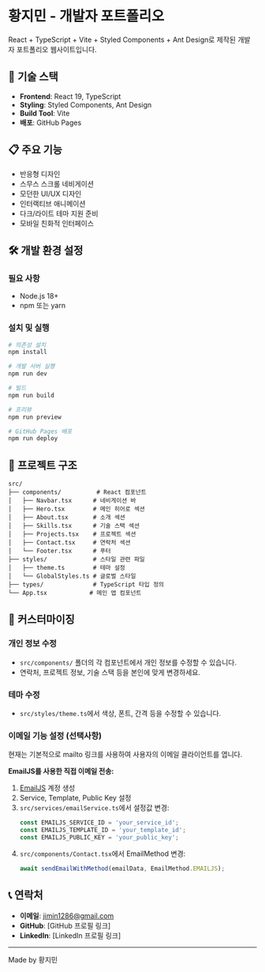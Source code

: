 # 황지민 - 개발자 포트폴리오

React + TypeScript + Vite + Styled Components + Ant Design로 제작된 개발자 포트폴리오 웹사이트입니다.

## 🚀 기술 스택

- **Frontend**: React 19, TypeScript
- **Styling**: Styled Components, Ant Design
- **Build Tool**: Vite
- **배포**: GitHub Pages

## 📋 주요 기능

- 반응형 디자인
- 스무스 스크롤 네비게이션
- 모던한 UI/UX 디자인
- 인터랙티브 애니메이션
- 다크/라이트 테마 지원 준비
- 모바일 친화적 인터페이스

## 🛠️ 개발 환경 설정

### 필요 사항
- Node.js 18+ 
- npm 또는 yarn

### 설치 및 실행

```bash
# 의존성 설치
npm install

# 개발 서버 실행
npm run dev

# 빌드
npm run build

# 프리뷰
npm run preview

# GitHub Pages 배포
npm run deploy
```

## 📁 프로젝트 구조

```
src/
├── components/          # React 컴포넌트
│   ├── Navbar.tsx      # 네비게이션 바
│   ├── Hero.tsx        # 메인 히어로 섹션
│   ├── About.tsx       # 소개 섹션
│   ├── Skills.tsx      # 기술 스택 섹션
│   ├── Projects.tsx    # 프로젝트 섹션
│   ├── Contact.tsx     # 연락처 섹션
│   └── Footer.tsx      # 푸터
├── styles/             # 스타일 관련 파일
│   ├── theme.ts        # 테마 설정
│   └── GlobalStyles.ts # 글로벌 스타일
├── types/              # TypeScript 타입 정의
└── App.tsx            # 메인 앱 컴포넌트
```

## 🎨 커스터마이징

### 개인 정보 수정
- `src/components/` 폴더의 각 컴포넌트에서 개인 정보를 수정할 수 있습니다.
- 연락처, 프로젝트 정보, 기술 스택 등을 본인에 맞게 변경하세요.

### 테마 수정
- `src/styles/theme.ts`에서 색상, 폰트, 간격 등을 수정할 수 있습니다.

### 이메일 기능 설정 (선택사항)

현재는 기본적으로 mailto 링크를 사용하여 사용자의 이메일 클라이언트를 엽니다.

**EmailJS를 사용한 직접 이메일 전송:**

1. [EmailJS](https://www.emailjs.com/) 계정 생성
2. Service, Template, Public Key 설정
3. `src/services/emailService.ts`에서 설정값 변경:
   ```typescript
   const EMAILJS_SERVICE_ID = 'your_service_id';
   const EMAILJS_TEMPLATE_ID = 'your_template_id'; 
   const EMAILJS_PUBLIC_KEY = 'your_public_key';
   ```
4. `src/components/Contact.tsx`에서 EmailMethod 변경:
   ```typescript
   await sendEmailWithMethod(emailData, EmailMethod.EMAILJS);
   ```

## 📞 연락처

- **이메일**: jimin1286@gmail.com
- **GitHub**: [GitHub 프로필 링크]
- **LinkedIn**: [LinkedIn 프로필 링크]

---

Made by 황지민
